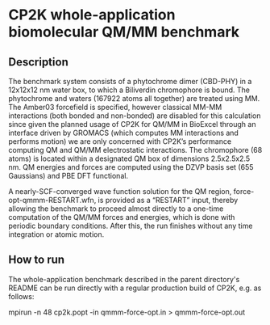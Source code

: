 # CP2K whole-application biomolecular QM/MM benchmark

## Description

The benchmark system consists of a phytochrome dimer (CBD-PHY) in a 12x12x12 nm water box, to which a Biliverdin chromophore is bound. The phytochrome and waters (167922 atoms all together) are treated using MM. The Amber03 forcefield is specified, however classical MM-MM interactions (both bonded and non-bonded) are disabled for this calculation since given the planned usage of CP2K for QM/MM in BioExcel through an interface driven by GROMACS (which computes MM interactions and performs motion) we are only concerned with CP2K’s performance computing QM and QM/MM electrostatic interactions. The chromophore (68 atoms) is located within a designated QM box of dimensions 2.5x2.5x2.5 nm. QM energies and forces are computed using the DZVP basis set (655 Gaussians) and PBE DFT functional. 

A nearly-SCF-converged wave function solution for the QM region, force-opt-qmmm-RESTART.wfn, is provided as a “RESTART” input, thereby allowing the benchmark to proceed almost directly to a one-time computation of the QM/MM forces and energies, which is done with periodic boundary conditions. After this, the run finishes without any time integration or atomic motion. 


## How to run

The whole-application benchmark described in the parent directory's README can be run directly with a regular production build of CP2K, e.g. as follows:

mpirun -n 48 cp2k.popt -in qmmm-force-opt.in > qmmm-force-opt.out

